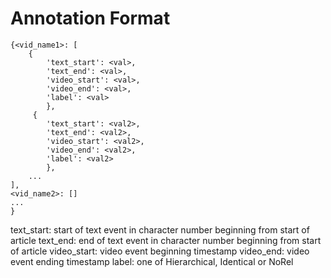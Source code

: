 # Annotation Format

```
{<vid_name1>: [
    {
        'text_start': <val>,
        'text_end': <val>,
        'video_start': <val>,
        'video_end': <val>,
        'label': <val>
        },
     {
        'text_start': <val2>,
        'text_end': <val2>,
        'video_start': <val2>,
        'video_end': <val2>,
        'label': <val2>
        },
    ...
],
<vid_name2>: []
...
}
```

text_start: start of text event in character number beginning from start of article
text_end: end of text event in character number beginning from start of article
video_start: video event beginning timestamp
video_end: video event ending timestamp
label: one of Hierarchical, Identical or NoRel